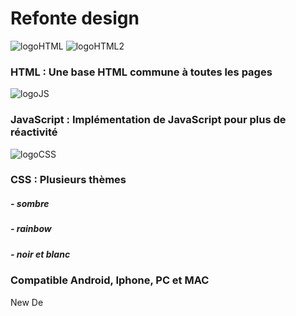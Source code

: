 # Refonte design
[logoHTML]: https://github.com/darkshark400/BLOG/blob/master/icons/html.png
[logoCSS]: https://github.com/darkshark400/BLOG/blob/master/icons/css.png
[logoJS]: https://github.com/darkshark400/BLOG/blob/master/icons/js.png
[logoHTML2]: https://github.com/darkshark400/BLOG/blob/master/icons/html2.png

![logoHTML]
![logoHTML2]
### HTML : Une base HTML commune à toutes les pages

![logoJS]
### JavaScript : Implémentation de JavaScript pour plus de réactivité


![logoCSS]
### CSS : Plusieurs thèmes

##### - sombre
##### - rainbow
##### - noir et blanc

### Compatible Android, Iphone, PC et MAC


New De
